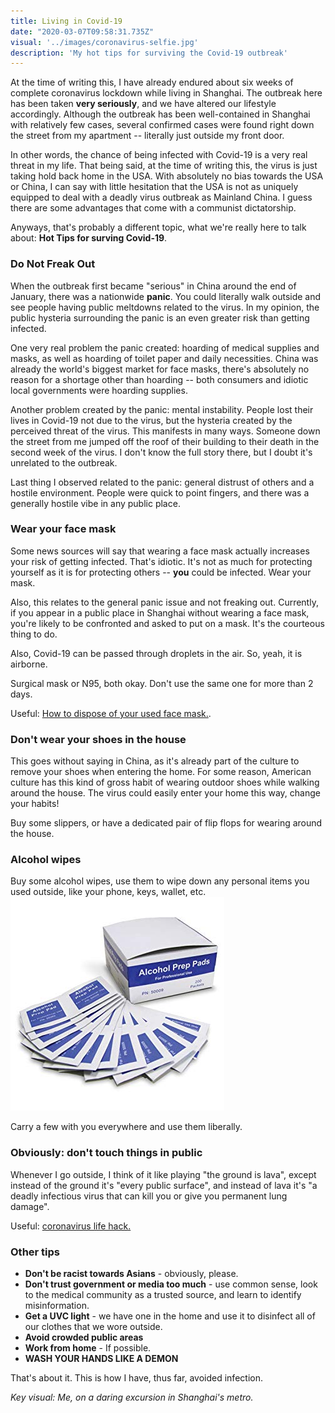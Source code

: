 ```yaml
---
title: Living in Covid-19
date: "2020-03-07T09:58:31.735Z"
visual: '../images/coronavirus-selfie.jpg'
description: 'My hot tips for surviving the Covid-19 outbreak'
---
```


At the time of writing this, I have already endured about six weeks of complete coronavirus lockdown while living in Shanghai. The outbreak here has been taken **very seriously**, and we have altered our lifestyle accordingly. Although the outbreak has been well-contained in Shanghai with relatively few cases, several confirmed cases were found right down the street from my apartment -- literally just outside my front door.

In other words, the chance of being infected with Covid-19 is a very real threat in my life. That being said, at the time of writing this, the virus is just taking hold back home in the USA. With absolutely no bias towards the USA or China, I can say with little hesitation that the USA is not as uniquely equipped to deal with a deadly virus outbreak as Mainland China. I guess there are some advantages that come with a communist dictatorship.

Anyways, that's probably a different topic, what we're really here to talk about: **Hot Tips for surving Covid-19**.

### Do Not Freak Out
When the outbreak first became "serious" in China around the end of January, there was a nationwide **panic**. You could literally walk outside and see people having public meltdowns related to the virus. In my opinion, the public hysteria surrounding the panic is an even greater risk than getting infected. 

One very real problem the panic created: hoarding of medical supplies and masks, as well as hoarding of toilet paper and daily necessities. China was already the world's biggest market for face masks, there's absolutely no reason for a shortage other than hoarding -- both consumers and idiotic local governments were hoarding supplies. 

Another problem created by the panic: mental instability. People lost their lives in Covid-19 not due to the virus, but the hysteria created by the perceived threat of the virus. This manifests in many ways. Someone down the street from me jumped off the roof of their building to their death in the second week of the virus. I don't know the full story there, but I doubt it's unrelated to the outbreak.

Last thing I observed related to the panic: general distrust of others and a hostile environment. People were quick to point fingers, and there was a generally hostile vibe in any public place. 

### Wear your face mask
Some news sources will say that wearing a face mask actually increases your risk of getting infected. That's idiotic. It's not as much for protecting yourself as it is for protecting others -- **you** could be infected. Wear your mask.

Also, this relates to the general panic issue and not freaking out. Currently, if you appear in a public place in Shanghai without wearing a face mask, you're likely to be confronted and asked to put on a mask. It's the courteous thing to do.

Also, Covid-19 can be passed through droplets in the air. So, yeah, it is airborne.

Surgical mask or N95, both okay. Don't use the same one for more than 2 days.

Useful: [How to dispose of your used face mask.](https://www.youtube.com/watch?v=PCDev6SW7AU).


### Don't wear your shoes in the house
This goes without saying in China, as it's already part of the culture to remove your shoes when entering the home. For some reason, American culture has this kind of gross habit of wearing outdoor shoes while walking around the house. The virus could easily enter your home this way, change your habits!

Buy some slippers, or have a dedicated pair of flip flops for wearing around the house. 

### Alcohol wipes
Buy some alcohol wipes, use them to wipe down any personal items you used outside, like your phone, keys, wallet, etc.
![alcohol prep pads](../images/alcohol-prep-pads.jpg)

Carry a few with you everywhere and use them liberally.

### Obviously: don't touch things in public

Whenever I go outside, I think of it like playing "the ground is lava", except instead of the ground it's "every public surface", and instead of lava it's "a deadly infectious virus that can kill you or give you permanent lung damage".

Useful: [coronavirus life hack.](https://www.youtube.com/watch?v=uLQPi8UYhik)


### Other tips

* **Don't be racist towards Asians** - obviously, please.
* **Don't trust government or media too much** - use common sense, look to the medical community as a trusted source, and learn to identify misinformation.
* **Get a UVC light** - we have one in the home and use it to disinfect all of our clothes that we wore outside.
* **Avoid crowded public areas**
* **Work from home** - If possible.
* **WASH YOUR HANDS LIKE A DEMON**

That's about it. This is how I have, thus far, avoided infection.

_Key visual: Me, on a daring excursion in Shanghai's metro._